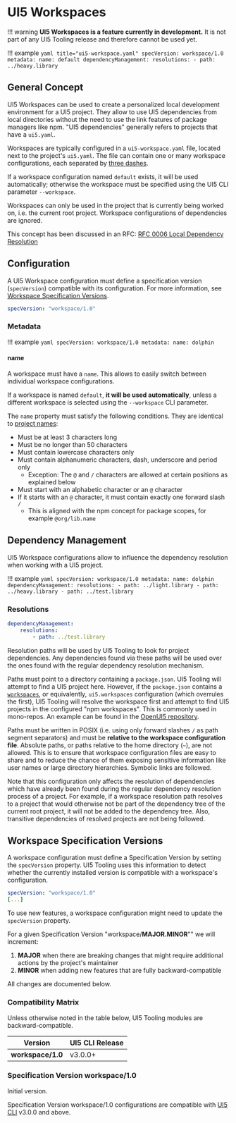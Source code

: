 # UI5 Workspaces

!!! warning
    **UI5 Workspaces is a feature currently in development.** It is not part of any UI5 Tooling release and therefore cannot be used yet.  

!!! example
    ```yaml title="ui5-workspace.yaml"
    specVersion: workspace/1.0
    metadata:
        name: default
    dependencyManagement:
   	    resolutions:
       	    - path: ../heavy.library
    ```

## General Concept

UI5 Workspaces can be used to create a personalized local development environment for a UI5 project. They allow to use UI5 dependencies from local directories without the need to use the link features of package managers like npm. "UI5 dependencies" generally refers to projects that have a `ui5.yaml`.

Workspaces are typically configured in a `ui5-workspace.yaml` file, located next to the project's `ui5.yaml`. The file can contain one or many workspace configurations, each separated by [three dashes](https://yaml.org/spec/1.2.2/#22-structures).

If a workspace configuration named `default` exists, it will be used automatically; otherwise the workspace must be specified using the UI5 CLI parameter `--workspace`.

Workspaces can only be used in the project that is currently being worked on, i.e. the current root project. Workspace configurations of dependencies are ignored.

This concept has been discussed in an RFC: [RFC 0006 Local Dependency Resolution](https://github.com/SAP/ui5-tooling/blob/rfc-local-dependency-resolution/rfcs/0006-local-dependency-resolution.md)


## Configuration
A UI5 Workspace configuration must define a specification version (`specVersion`) compatible with its configuration. For more information, see [Workspace Specification Versions](#workspace-specification-versions).

```yaml
specVersion: "workspace/1.0"
```

### Metadata

!!! example
    ```yaml
    specVersion: workspace/1.0
    metadata:
        name: dolphin
    ```

#### name

A workspace must have a `name`. This allows to easily switch between individual workspace configurations.

If a workspace is named `default`, **it will be used automatically**, unless a different workspace is selected using the `--workspace` CLI parameter.

The `name` property must satisfy the following conditions. They are identical to [project names](./Configuration.md#name):

* Must be at least 3 characters long
* Must be no longer than 50 characters
* Must contain lowercase characters only
* Must contain alphanumeric characters, dash, underscore and period only
    - Exception: The `@` and `/` characters are allowed at certain positions as
      explained below
* Must start with an alphabetic character or an `@` character
* If it starts with an `@` character, it must contain exactly one
  forward slash `/`
    - This is aligned with the npm concept for package scopes, for example `@org/lib.name`

## Dependency Management

UI5 Workspace configurations allow to influence the dependency resolution when working with a UI5 project.

!!! example
    ```yaml
    specVersion: workspace/1.0
    metadata:
        name: dolphin
	dependencyManagement:
   		resolutions:
       		- path: ../light.library
       		- path: ../heavy.library
       		- path: ../test.library
    ```

### Resolutions

```yaml
dependencyManagement:
   	resolutions:
       	- path: ../test.library
```

Resolution paths will be used by UI5 Tooling to look for project dependencies. Any dependencies found via these paths will be used over the ones found with the regular dependency resolution mechanism.

Paths must point to a directory containing a `package.json`. UI5 Tooling will attempt to find a UI5 project here. However, if the `package.json` contains a [`workspaces`](https://docs.npmjs.com/cli/v8/using-npm/workspaces), or equivalently, `ui5.workspaces` configuration (which overrules the first), UI5 Tooling will resolve the workspace first and attempt to find UI5 projects in the configured "npm workspaces". This is commonly used in mono-repos. An example can be found in the [OpenUI5 repository](https://github.com/SAP/openui5/blob/b4267488e5d3546de4cd9577ccac4208482d71e0/package.json#L130-L132).

Paths must be written in POSIX (i.e. using only forward slashes `/` as path segment separators) and must be **relative to the workspace configuration file**. Absolute paths, or paths relative to the home directory (`~`), are not allowed. This is to ensure that workspace configuration files are easy to share and to reduce the chance of them exposing sensitive information like user names or large directory hierarchies. Symbolic links are followed.

Note that this configuration only affects the resolution of dependencies which have already been found during the regular dependency resolution process of a project. For example, if a workspace resolution path resolves to a project that would otherwise not be part of the dependency tree of the current root project, it will not be added to the dependency tree. Also, transitive dependencies of resolved projects are not being followed.

## Workspace Specification Versions
A workspace configuration must define a Specification Version by setting the `specVersion` property. UI5 Tooling uses this information to detect whether the currently installed version is compatible with a workspace's configuration.

```yaml
specVersion: "workspace/1.0"
[...]
```

To use new features, a workspace configuration might need to update the `specVersion` property. 

For a given Specification Version "workspace/**MAJOR.MINOR**"" we will increment:

1. **MAJOR** when there are breaking changes that might require additional actions by the project's maintainer
2. **MINOR** when adding new features that are fully backward-compatible

All changes are documented below.

### Compatibility Matrix

Unless otherwise noted in the table below, UI5 Tooling modules are backward-compatible.

Version | UI5 CLI Release
--- | ---
**workspace/1.0** | v3.0.0+

### Specification Version workspace/1.0

Initial version.

Specification Version workspace/1.0 configurations are compatible with [UI5 CLI](https://github.com/SAP/ui5-cli) v3.0.0 and above.
